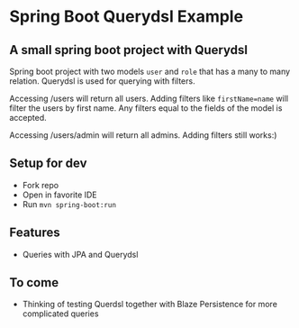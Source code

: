 # Spring Boot Querydsl Example

## A small spring boot project with Querydsl

Spring boot project with two models `user` and `role` that has a many to many relation. Querydsl is used for querying with filters.

Accessing /users will return all users. Adding filters like `firstName=name` will filter the users by first name. Any filters equal to the fields of the model is accepted.

Accessing /users/admin will return all admins. Adding filters still works:)

## Setup for dev

- Fork repo
- Open in favorite IDE
- Run `mvn spring-boot:run`

## Features

- Queries with JPA and Querydsl

## To come

- Thinking of testing Querdsl together with Blaze Persistence for more complicated queries